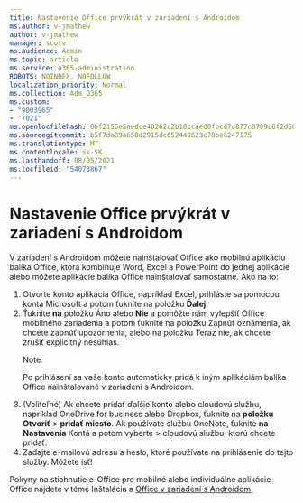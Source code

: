 ```yaml
---
title: Nastavenie Office prvýkrát v zariadení s Androidom
ms.author: v-jmathew
author: v-jmathew
manager: scotv
ms.audience: Admin
ms.topic: article
ms.service: o365-administration
ROBOTS: NOINDEX, NOFOLLOW
localization_priority: Normal
ms.collection: Adm_O365
ms.custom:
- "9003965"
- "7021"
ms.openlocfilehash: 0bf2156e5aedce40262c2b10ccaed0fbcd7c877c8709c6f2d68d20bdad7dd517
ms.sourcegitcommit: b5f7da89a650d2915dc652449623c78be6247175
ms.translationtype: MT
ms.contentlocale: sk-SK
ms.lasthandoff: 08/05/2021
ms.locfileid: "54073867"
---
```

# <a name="set-up-office-apps-for-the-first-time-on-an-android-device"></a>Nastavenie Office prvýkrát v zariadení s Androidom

V zariadení s Androidom môžete nainštalovať Office ako mobilnú aplikáciu balíka Office, ktorá kombinuje Word, Excel a PowerPoint do jednej aplikácie alebo môžete aplikácie balíka Office nainštalovať samostatne. Ako na to:

1. Otvorte konto aplikácia Office, napríklad Excel, prihláste sa pomocou konta Microsoft a potom ťuknite na položku **Ďalej**.
2. Ťuknite **na** položku Áno alebo **Nie** a pomôžte nám  vylepšiť Office mobilného  zariadenia a potom ťuknite na položku Zapnúť oznámenia, ak chcete zapnúť upozornenia, alebo na položku Teraz nie, ak chcete zrušiť explicitný nesúhlas.
    > [!NOTE]
    > Po prihlásení sa vaše konto automaticky pridá k iným aplikáciám balíka Office nainštalované v zariadení s Androidom.
3. (Voliteľné) Ak chcete pridať ďalšie konto alebo cloudovú službu, napríklad OneDrive for business alebo Dropbox, ťuknite na **položku Otvoriť**  >  **pridať miesto**. Ak používate službu OneNote, ťuknite **na Nastavenia** Kontá a potom vyberte  >  cloudovú službu, ktorú chcete pridať.
4. Zadajte e-mailovú adresu a heslo, ktoré používate na prihlásenie do tejto služby. Môžete ísť!

Pokyny na stiahnutie e-Office pre mobilné alebo individuálne aplikácie Office nájdete v téme Inštalácia a [Office v zariadení s Androidom.](https://go.microsoft.com/fwlink/?linkid=2135287)
